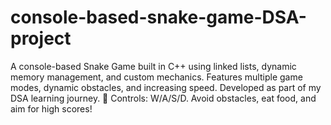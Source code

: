 # console-based-snake-game-DSA-project
A console-based Snake Game built in C++ using linked lists, dynamic memory management, and custom mechanics. Features multiple game modes, dynamic obstacles, and increasing speed. Developed as part of my DSA learning journey. 🚀 Controls: W/A/S/D. Avoid obstacles, eat food, and aim for high scores!
